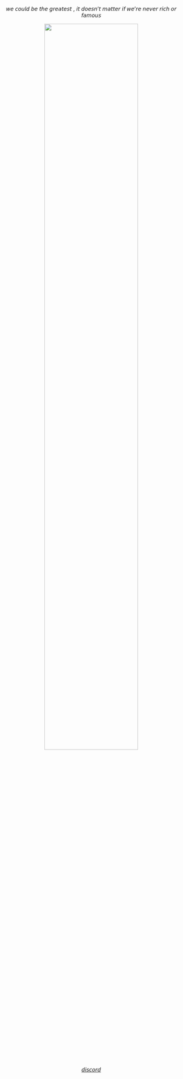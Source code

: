 <p align="center">𝘸𝘦 𝘤𝘰𝘶𝘭𝘥 𝘣𝘦 𝘵𝘩𝘦 𝘨𝘳𝘦𝘢𝘵𝘦𝘴𝘵 , 𝘪𝘵 𝘥𝘰𝘦𝘴𝘯’𝘵 𝘮𝘢𝘵𝘵𝘦𝘳 𝘪𝘧 𝘸𝘦’𝘳𝘦 𝘯𝘦𝘷𝘦𝘳 𝘳𝘪𝘤𝘩 𝘰𝘳 𝘧𝘢𝘮𝘰𝘶𝘴
<p align="center" width="100%">
    <img width="70%" src="https://i.postimg.cc/SRcD538k/Untitled807-20250128124243.png">
<p align="center" width="100%"><a href=http://discordapp.com/users/1103686978404372560>𝘥𝘪𝘴𝘤𝘰𝘳𝘥</a> 
